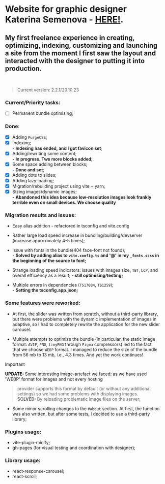 # Website for graphic designer **Katerina Semenova** - [HERE!](https://katerinasemenova.ru).

## My first freelance experience in creating, optimizing, indexing, customizing and launching a site from the moment I first saw the layout and interacted with the designer to putting it into production.

<br />

> Current version: 2.2.1/20.10.23

### Current/Priority tasks:

- [ ] Permanent bundle optimising;

### Done:

- [X] Adding `PurgeCSS`;
- [X] Indexing;<br>
  <b> - Indexing has ended, and I got favicon set</b>;
- [X] Adding/rewriting some content;<br>
  <b>- In progress. Two more blocks added</b>;
- [X] Some space adding between blocks;<br>
  <b> - Done and set</b>;
- [X] Adding dots to slides;<br>
- [X] Adding lazy loading;
- [X] Migration/rebuilding project using vite + yarn;
- [X] Sizing images/dynamic images;<br>
  <b> - Abandoned this idea because low-resolution images look frankly terrible even on small devices. We choose
  quality</b>

### Migration results and issues:

* Easy alias addition - refactored in tsconfig and vite.config <br>
* Rather large load speed increase in bundling/building/devserver (increase approximately 4-5 times);<br>
* Issue with fonts in the bundle(404 face-font not found);<br>
  <b>- Solved by adding alias to `vite.config.ts` and '@' in my `_fonts.scss` in the beginning of the source to
  font;</b><br>

* Strange loading speed indicators: issues with images size, `TBT`, `LCP`, and overall efficiency as a result;
  <b>- still optimising/testing;</b><br>

* Multiple errors in dependencies (`TS17004`, `TS1259`);<br>
  <b>- Setting the tsconfig.app.json;</b><br>

### Some features were reworked:

* At first, the slider was written from scratch, without a third-party library, but there were problems with the dynamic
  implementation of images in adaptive, so I had to completely rewrite the application for the new slider carousel.

* Multiple attempts to optimize the bundle (in particular, the static image format: `AVIF`, `PNG`, `tinyPNG`
  through `Figma`
  compressors) led to the fact that we choose `WEBP` format. I managed to reduce the size of the bundle from 56 mb
  to 13 mb, i.e., 4.3 times. And yet the work continues!

> [!IMPORTANT]
**UPDATE:** Some interesting image-artefact we faced: as we have used 'WEBP' format for images and not every hosting
> provider supports this format by default (or without any additional settings) so we had some problems with displaying
> images.<BR>**SOLVED:** By reloading problematic image files on the server;

* Some minor scrolling changes to the `#about` section. At first, the function was also written, but after some tests, I
  decided to use a third-party library;

### Plugins usage:

* vite-plugin-minify;
* gh-pages (for visual testing and coordination with designer);

### Library usage:

* react-response-carousel;
* react-scroll;
